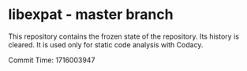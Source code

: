 # libexpat - master branch

This repository contains the frozen state of the repository.
Its history is cleared. It is used only for static code
analysis with Codacy.

Commit Time: 1716003947